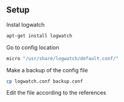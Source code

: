 ## Setup

Instal logwatch 
``` bash
apt-get install logwatch
```


Go to config location 
``` bash
micro "/usr/share/logwatch/default.conf/"
```


Make a backup of the config file 
``` bash
cp logwatch.conf backup.conf
```

Edit the file according to the references



[^1]: https://www.digitalocean.com/community/tutorials/how-to-install-and-use-logwatch-log-analyzer-and-reporter-on-a-vps

[^2]: http://www.mewbies.com/how_to_install_and_configure_logwatch.html
